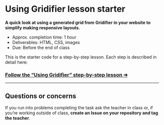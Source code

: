 # Using Gridifier lesson starter

**A quick look at using a generated grid from Gridifier in your website to simplify making responsive layouts.**

- Approx. completion time: 1 hour
- Deliverables: HTML, CSS, images
- Due: Before the end of class

This is the starter code for a step-by-step lesson. Each step is described in detail here:

### [**Follow the “Using Gridifier” step-by-step lesson ➔**](https://learntheweb.courses/courses/web-dev-2/using-gridifier/)

---

## Questions or concerns

If you run into problems completing the task ask the teacher in class or, if you’re working outside of class, **create an Issue on your repository and tag the teacher**.
